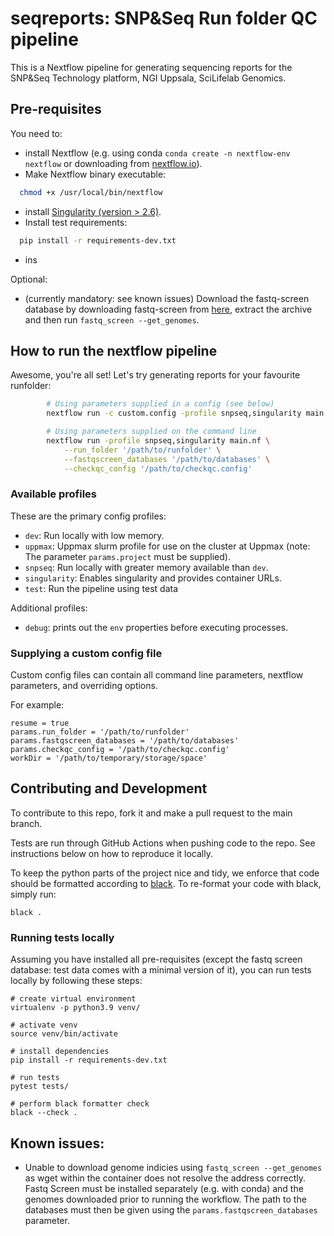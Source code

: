# seqreports: SNP&amp;Seq Run folder QC pipeline
This is a Nextflow pipeline for generating sequencing reports for the SNP&amp;Seq Technology platform, NGI Uppsala, SciLifelab Genomics.

## Pre-requisites
You need to:
  - install Nextflow (e.g. using conda `conda create -n nextflow-env nextflow` or downloading from [nextflow.io](https://www.nextflow.io/)).
  - Make Nextflow binary executable:
  ```bash
    chmod +x /usr/local/bin/nextflow
  ```
  - install [Singularity (version > 2.6)](https://singularity.lbl.gov/install-linux#adding-the-mirror-and-installing).
  - Install test requirements:
  ```bash
    pip install -r requirements-dev.txt
  ```
  - ins

Optional:
  - (currently mandatory: see known issues) Download the fastq-screen database by downloading fastq-screen from [here](https://www.bioinformatics.babraham.ac.uk/projects/fastq_screen/fastq_screen_v0.13.0.tar.gz), extract the archive and then run `fastq_screen --get_genomes`.

## How to run the nextflow pipeline
Awesome, you're all set! Let's try generating reports for your favourite runfolder:
```bash
        # Using parameters supplied in a config (see below)
        nextflow run -c custom.config -profile snpseq,singularity main.nf

        # Using parameters supplied on the command line
        nextflow run -profile snpseq,singularity main.nf \
            --run_folder '/path/to/runfolder' \
            --fastqscreen_databases '/path/to/databases' \
            --checkqc_config '/path/to/checkqc.config'
```

### Available profiles

These are the primary config profiles:
- `dev`:          Run locally with low memory.
- `uppmax`:       Uppmax slurm profile for use on the cluster at Uppmax (note: The parameter `params.project` must be supplied).
- `snpseq`:       Run locally with greater memory available than `dev`.
- `singularity`:  Enables singularity and provides container URLs.
- `test`:         Run the pipeline using test data

Additional profiles:
- `debug`: prints out the `env` properties before executing processes.

### Supplying a custom config file

Custom config files can contain all command line parameters, nextflow parameters, and overriding options.

For example:
```
resume = true
params.run_folder = '/path/to/runfolder'
params.fastqscreen_databases = '/path/to/databases'
params.checkqc_config = '/path/to/checkqc.config'
workDir = '/path/to/temporary/storage/space'
```

## Contributing and Development

To contribute to this repo, fork it and make a pull request to the main branch.

Tests are run through GitHub Actions when pushing code to the repo. See instructions below on how to reproduce it locally.

To keep the python parts of the project nice and tidy, we enforce that code should be formatted according to [black](https://github.com/psf/black).
To re-format your code with black, simply run:
```
black .
```

### Running tests locally

Assuming you have installed all pre-requisites (except the fastq screen database: test data comes with a minimal version of it), you can run tests locally by following these steps:

```
# create virtual environment 
virtualenv -p python3.9 venv/   

# activate venv
source venv/bin/activate

# install dependencies
pip install -r requirements-dev.txt

# run tests
pytest tests/

# perform black formatter check
black --check .
```

## Known issues:

- Unable to download genome indicies using `fastq_screen --get_genomes` as wget within the container does not resolve the address correctly. Fastq Screen must be installed separately (e.g. with conda) and the genomes downloaded prior to running the workflow. The path to the databases must then be given using the `params.fastqscreen_databases` parameter.
